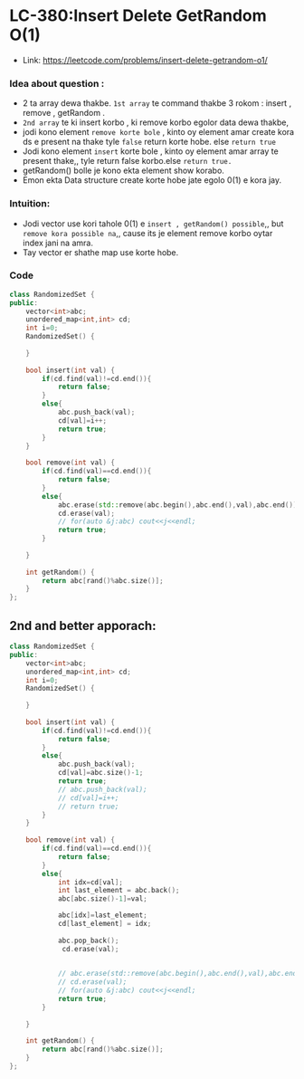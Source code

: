 # LC-380:Insert Delete GetRandom O(1)
- Link: https://leetcode.com/problems/insert-delete-getrandom-o1/

### Idea about question :

- 2 ta array dewa thakbe. `1st array` te command thakbe 3 rokom : insert , remove , getRandom .
- `2nd array` te ki insert korbo , ki remove korbo egolor data dewa thakbe,
- jodi kono element `remove korte bole` , kinto oy element amar create kora ds e present na thake tyle `false` return korte hobe. else `return true`
- Jodi kono element `insert` korte bole , kinto oy element amar array te present thake,, tyle return false korbo.else `return true.`
- getRandom() bolle je kono ekta element show korabo.
- Emon ekta Data structure create korte hobe jate egolo 0(1) e kora jay.

### Intuition:

- Jodi vector use kori tahole 0(1) e `insert , getRandom() possible`,, but `remove kora possible na`,, cause its je element remove korbo oytar index jani na amra.
- Tay vector er shathe  map use korte hobe.

### Code
```C++
class RandomizedSet {
public:
    vector<int>abc;
    unordered_map<int,int> cd;
    int i=0;
    RandomizedSet() {
        
    }
    
    bool insert(int val) {
        if(cd.find(val)!=cd.end()){
            return false;
        }
        else{
            abc.push_back(val);
            cd[val]=i++;
            return true;
        }
    }
    
    bool remove(int val) {
        if(cd.find(val)==cd.end()){
            return false;
        }
        else{
            abc.erase(std::remove(abc.begin(),abc.end(),val),abc.end());
            cd.erase(val);
            // for(auto &j:abc) cout<<j<<endl;
            return true;
        }
        
    }
    
    int getRandom() {
        return abc[rand()%abc.size()];
    }
};


```


## 2nd and better apporach:

```C++
class RandomizedSet {
public:
    vector<int>abc;
    unordered_map<int,int> cd;
    int i=0;
    RandomizedSet() {
        
    }
    
    bool insert(int val) {
        if(cd.find(val)!=cd.end()){
            return false;
        }
        else{
            abc.push_back(val);
            cd[val]=abc.size()-1;
            return true;
            // abc.push_back(val);
            // cd[val]=i++;
            // return true;
        }
    }
    
    bool remove(int val) {
        if(cd.find(val)==cd.end()){
            return false;
        }
        else{
            int idx=cd[val];
            int last_element = abc.back();
            abc[abc.size()-1]=val;

            abc[idx]=last_element;
            cd[last_element] = idx;
            
            abc.pop_back();
             cd.erase(val);

            
            // abc.erase(std::remove(abc.begin(),abc.end(),val),abc.end());
            // cd.erase(val);
            // for(auto &j:abc) cout<<j<<endl;
            return true;
        }
        
    }
    
    int getRandom() {
        return abc[rand()%abc.size()];
    }
};


```
